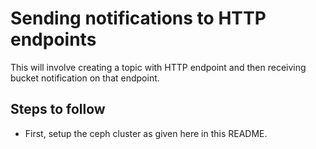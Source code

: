 # Sending notifications to HTTP endpoints
This will involve creating a topic with HTTP endpoint and then receiving bucket notification on that endpoint.
## Steps to follow
- First, setup the ceph cluster as given here in this README.
